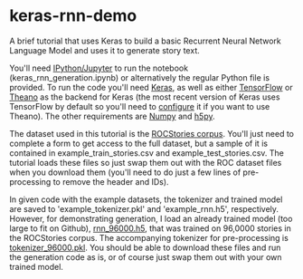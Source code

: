 # keras-rnn-demo
A brief tutorial that uses Keras to build a basic Recurrent Neural Network Language Model and uses it to generate story text.

You'll need [IPython/Jupyter](https://ipython.org/) to run the notebook (keras_rnn_generation.ipynb) or alternatively the regular Python file is provided. To run the code you'll need [Keras](https://keras.io/), as well as either [TensorFlow](https://www.tensorflow.org/) or [Theano](http://deeplearning.net/software/theano/) as the backend for Keras (the most recent version of Keras uses TensorFlow by default so you'll need to [configure](https://keras.io/backend/) it if you want to use Theano). The other requirements are [Numpy](http://www.numpy.org/) and [h5py](http://www.h5py.org/).

The dataset used in this tutorial is the [ROCStories corpus](http://cs.rochester.edu/nlp/rocstories/). You'll just need to complete a form to get access to the full dataset, but a sample of it is contained in example_train_stories.csv and example_test_stories.csv. The tutorial loads these files so just swap them out with the ROC dataset files when you download them (you'll need to do just a few lines of pre-processing to remove the header and IDs).

In given code with the example datasets, the tokenizer and trained model are saved to 'example_tokenizer.pkl' and 'example_rnn.h5', respectively. However, for demonstrating generation, I load an already trained model (too large to fit on Github), [rnn_96000.h5](https://drive.google.com/open?id=0B6gWqMAiVWPXNnQ5NTNuME5halE), that was trained on 96,0000 stories in the ROCStories corpus. The accompanying tokenizer for pre-processing is [tokenizer_96000.pkl](https://drive.google.com/open?id=0B6gWqMAiVWPXVXBPOG1EbG42d0E). You should be able to download these files and run the generation code as is, or of course just swap them out with your own trained model.
